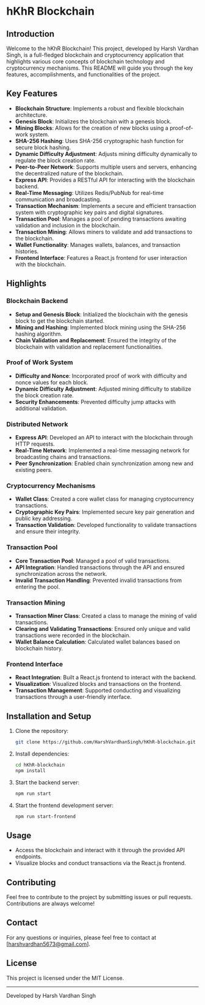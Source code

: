 # hKhR Blockchain

## Introduction

Welcome to the hKhR Blockchain! This project, developed by Harsh Vardhan Singh, is a full-fledged blockchain and cryptocurrency application that highlights various core concepts of blockchain technology and cryptocurrency mechanisms. This README will guide you through the key features, accomplishments, and functionalities of the project.

## Key Features

- **Blockchain Structure**: Implements a robust and flexible blockchain architecture.
- **Genesis Block**: Initializes the blockchain with a genesis block.
- **Mining Blocks**: Allows for the creation of new blocks using a proof-of-work system.
- **SHA-256 Hashing**: Uses SHA-256 cryptographic hash function for secure block hashing.
- **Dynamic Difficulty Adjustment**: Adjusts mining difficulty dynamically to regulate the block creation rate.
- **Peer-to-Peer Network**: Supports multiple users and servers, enhancing the decentralized nature of the blockchain.
- **Express API**: Provides a RESTful API for interacting with the blockchain backend.
- **Real-Time Messaging**: Utilizes Redis/PubNub for real-time communication and broadcasting.
- **Transaction Mechanism**: Implements a secure and efficient transaction system with cryptographic key pairs and digital signatures.
- **Transaction Pool**: Manages a pool of pending transactions awaiting validation and inclusion in the blockchain.
- **Transaction Mining**: Allows miners to validate and add transactions to the blockchain.
- **Wallet Functionality**: Manages wallets, balances, and transaction histories.
- **Frontend Interface**: Features a React.js frontend for user interaction with the blockchain.

## Highlights

### Blockchain Backend

- **Setup and Genesis Block**: Initialized the blockchain with the genesis block to get the blockchain started.
- **Mining and Hashing**: Implemented block mining using the SHA-256 hashing algorithm.
- **Chain Validation and Replacement**: Ensured the integrity of the blockchain with validation and replacement functionalities.

### Proof of Work System

- **Difficulty and Nonce**: Incorporated proof of work with difficulty and nonce values for each block.
- **Dynamic Difficulty Adjustment**: Adjusted mining difficulty to stabilize the block creation rate.
- **Security Enhancements**: Prevented difficulty jump attacks with additional validation.

### Distributed Network

- **Express API**: Developed an API to interact with the blockchain through HTTP requests.
- **Real-Time Network**: Implemented a real-time messaging network for broadcasting chains and transactions.
- **Peer Synchronization**: Enabled chain synchronization among new and existing peers.

### Cryptocurrency Mechanisms

- **Wallet Class**: Created a core wallet class for managing cryptocurrency transactions.
- **Cryptographic Key Pairs**: Implemented secure key pair generation and public key addressing.
- **Transaction Validation**: Developed functionality to validate transactions and ensure their integrity.

### Transaction Pool

- **Core Transaction Pool**: Managed a pool of valid transactions.
- **API Integration**: Handled transactions through the API and ensured synchronization across the network.
- **Invalid Transaction Handling**: Prevented invalid transactions from entering the pool.

### Transaction Mining

- **Transaction Miner Class**: Created a class to manage the mining of valid transactions.
- **Clearing and Validating Transactions**: Ensured only unique and valid transactions were recorded in the blockchain.
- **Wallet Balance Calculation**: Calculated wallet balances based on blockchain history.

### Frontend Interface

- **React Integration**: Built a React.js frontend to interact with the backend.
- **Visualization**: Visualized blocks and transactions on the frontend.
- **Transaction Management**: Supported conducting and visualizing transactions through a user-friendly interface.

## Installation and Setup

1. Clone the repository:
   ```bash
   git clone https://github.com/HarshVardhanSingh/hKhR-blockchain.git
   ```
2. Install dependencies:
   ```bash
   cd hKhR-blockchain
   npm install
   ```
3. Start the backend server:
   ```bash
   npm run start
   ```
4. Start the frontend development server:
   ```bash
   npm run start-frontend
   ```

## Usage

- Access the blockchain and interact with it through the provided API endpoints.
- Visualize blocks and conduct transactions via the React.js frontend.

## Contributing

Feel free to contribute to the project by submitting issues or pull requests. Contributions are always welcome!

## Contact

For any questions or inquiries, please feel free to contact at [harshvardhan5673@gmail.com].

## License

This project is licensed under the MIT License.

---

Developed by Harsh Vardhan Singh
